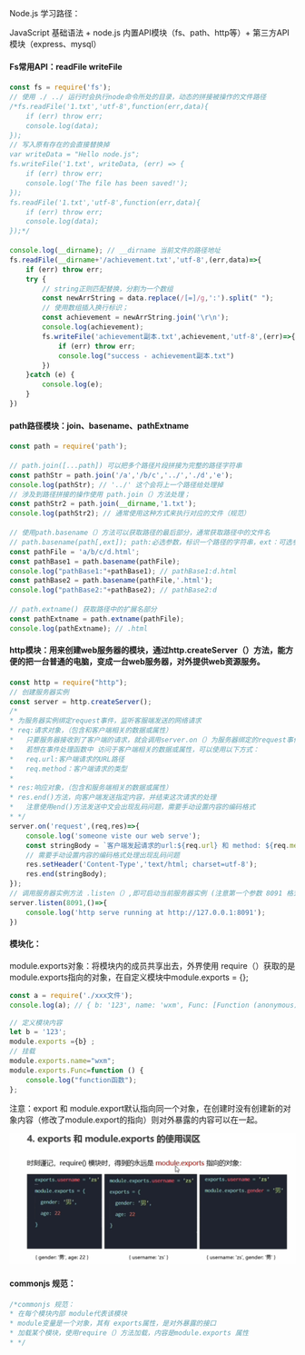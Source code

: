 Node.js 学习路径：

JavaScript 基础语法 + node.js 内置API模块（fs、path、http等）+ 第三方API模块（express、mysql）

#### Fs常用API：readFile  writeFile

```js
const fs = require('fs');
// 使用 ./ ../ 运行时会执行node命令所处的目录，动态的拼接被操作的文件路径
/*fs.readFile('1.txt','utf-8',function(err,data){
    if (err) throw err;
    console.log(data);
});
// 写入原有存在的会直接替换掉
var writeData = "Hello node.js";
fs.writeFile('1.txt', writeData, (err) => {
    if (err) throw err;
    console.log('The file has been saved!');
});
fs.readFile('1.txt','utf-8',function(err,data){
    if (err) throw err;
    console.log(data);
});*/

console.log(__dirname); // __dirname 当前文件的路径地址
fs.readFile(__dirname+'/achievement.txt','utf-8',(err,data)=>{
    if (err) throw err;
    try {
        // string正则匹配替换，分割为一个数组
        const newArrString = data.replace(/[=]/g,':').split(" ");
        // 使用数组插入换行标识；
        const achievement = newArrString.join('\r\n');
        console.log(achievement);
        fs.writeFile('achievement副本.txt',achievement,'utf-8',(err)=>{
            if (err) throw err;
            console.log("success - achievement副本.txt")
        })
    }catch (e) {
        console.log(e);
    }
})
```



#### path路径模块：join、basename、pathExtname

```js
const path = require('path');

// path.join([...path]) 可以把多个路径片段拼接为完整的路径字符串
const pathStr = path.join('/a','/b/c','../','./d','e');
console.log(pathStr); // '../' 这个会将上一个路径给处理掉
// 涉及到路径拼接的操作使用 path.join（）方法处理；
const pathStr2 = path.join(__dirname,'1.txt');
console.log(pathStr2); // 通常使用这种方式来执行对应的文件（规范）

// 使用path.basename（）方法可以获取路径的最后部分，通常获取路径中的文件名
// path.basename(path[,ext]); path:必选参数，标识一个路径的字符串，ext：可选参数，表示文件扩展名
const pathFile = 'a/b/c/d.html';
const pathBase1 = path.basename(pathFile);
console.log("pathBase1:"+pathBase1); // pathBase1:d.html
const pathBase2 = path.basename(pathFile,'.html');
console.log("pathBase2:"+pathBase2); // pathBase2:d

// path.extname() 获取路径中的扩展名部分
const pathExtname = path.extname(pathFile);
console.log(pathExtname); // .html
```



#### http模块：用来创建web服务器的模块，通过http.createServer（）方法，能方便的把一台普通的电脑，变成一台web服务器，对外提供web资源服务。

```js
const http = require("http");
// 创建服务器实例
const server = http.createServer();
/*
* 为服务器实例绑定request事件，监听客服端发送的网络请求
* req:请求对象，（包含和客户端相关的数据或属性）
*   只要服务器接收到了客户端的请求，就会调用server.on（）为服务器绑定的request事件处理函数
*   若想在事件处理函数中 访问于客户端相关的数据或属性，可以使用以下方式：
*   req.url:客户端请求的URL路径
*   req.method：客户端请求的类型
*
* res:响应对象，（包含和服务端相关的数据或属性）
* res.end()方法，向客户端发送指定内容，并结束这次请求的处理
*   注意使用end()方法发送中文会出现乱码问题，需要手动设置内容的编码格式
* */
server.on('request',(req,res)=>{
    console.log('someone viste our web serve');
    const stringBody = `客户端发起请求的url:${req.url} 和 method: ${req.method}`;
    // 需要手动设置内容的编码格式处理出现乱码问题
    res.setHeader('Content-Type','text/html; charset=utf-8');
    res.end(stringBody);
});
// 调用服务器实例方法 .listen（）,即可启动当前服务器实例 (注意第一个参数 8091 格式和类型)
server.listen(8091,()=>{
    console.log('http serve running at http://127.0.0.1:8091');
})
```



#### 模块化：

module.exports对象：将模块内的成员共享出去，外界使用 require（）获取的是module.exports指向的对象，在自定义模块中module.exports = {};

```js
const a = require('./xxx文件');
console.log(a); // { b: '123', name: 'wxm', Func: [Function (anonymous)] }
```

```js
// 定义模块内容
let b = '123';
module.exports ={b} ;
// 挂载
module.exports.name="wxm";
module.exports.Func=function () {
    console.log("function函数");
};
```

注意：export 和 module.export默认指向同一个对象，在创建时没有创建新的对象内容（修改了module.export的指向）则对外暴露的内容可以在一起。

<img src="PictureLibrary/image-20220412215414313.png" alt="image-20220412215414313" style="zoom:50%;" />

#### commonjs 规范：

```js
/*commonjs 规范：
* 在每个模块内部 module代表该模块
* module变量是一个对象，其有 exports属性，是对外暴露的接口
* 加载某个模块，使用require（）方法加载，内容是module.exports 属性
* */
```